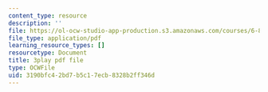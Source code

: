 ```yaml
---
content_type: resource
description: ''
file: https://ol-ocw-studio-app-production.s3.amazonaws.com/courses/6-832-underactuated-robotics-spring-2009/3190bfc42bd7b5c17ecb8328b2ff346d_89GQHKOeUcU.pdf
file_type: application/pdf
learning_resource_types: []
resourcetype: Document
title: 3play pdf file
type: OCWFile
uid: 3190bfc4-2bd7-b5c1-7ecb-8328b2ff346d
---
```

